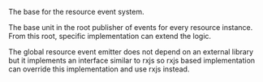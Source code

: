 The base for the resource event system.

The base unit in the root publisher of events for every resource instance.
From this root, specific implementation can extend the logic.

The global resource event emitter does not depend on an external library
but it implements an interface similar to rxjs so rxjs based implementation
can override this implementation and use rxjs instead.
